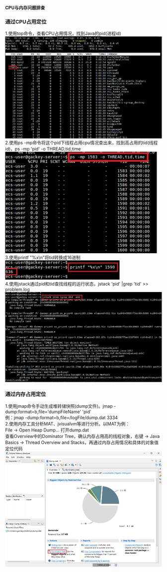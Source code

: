 #### CPU与内存问题排查  

### 通过CPU占用定位
1.使用top命令，查看CPU占用情况，找到Java的pid(进程id)  
![top](../images/jvm/2023-08-14_201514.png)  
2.使用ps -mp命令将这个pid下线程占用cpu情况查出来，找到高占用的tid(线程id)，ps -mp 'pid' -o THREAD,tid,time  
![ps-mp](../images/jvm/2023-08-14_202134.png)  
3.使用printf "%x\n"将tid转换成16进制  
![encode](../images/jvm/2023-08-14_202249.png)  
4.使用jstack通过pid和tid查找线程的运行状态，jstack 'pid' |grep 'tid' >> problem.log  
![jstackGrep](../images/jvm/2023-08-14_212059.png)  

### 通过内存占用定位
1.使用jmap命令手动生成堆转储快照(dump文件)。jmap -dump:format=b,file='dumpFileName' 'pid'  
    例：jmap -dump:format=b,file=/logFile/dump.dat 3334  
2.使用内存工具分析MAT、jvisualvm等进行分析。以MAT为例：  
File → Open Heap Dump... 打开dump.dat  
查看Overview中的Dominator Tree，确认内存占用高的线程对象，右键 → Java Basics → Thread Overview and Stacks，再通过内存占用情况和具体的对象值定位代码  
![memoryAnalysis](../images/jvm/2023-08-14_224923.png)